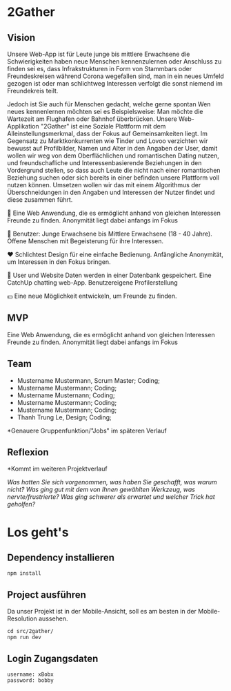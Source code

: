 # 2Gather

## Vision
Unsere Web-App ist für Leute junge bis mittlere Erwachsene die Schwierigkeiten haben neue Menschen kennenzulernen oder Anschluss zu finden sei es, dass Infrakstrukturen in Form von Stammbars oder Freundeskreisen während Corona wegefallen sind, man in ein neues Umfeld gezogen ist oder man schlichtweg Interessen verfolgt die sonst niemend im Freundekreis teilt.

Jedoch ist Sie auch für Menschen gedacht, welche gerne spontan Wen neues kennenlernen möchten sei es Beispielsweise:
    Man möchte die Wartezeit am Flughafen oder Bahnhof überbrücken. Unsere Web-Applikation "2Gather" ist eine Soziale Plattform mit dem Alleinstellungsmerkmal, dass der Fokus auf Gemeinsamkeiten liegt. 
Im Gegensatz zu Marktkonkurrenten wie Tinder und Lovoo verzichten wir bewusst auf Profilbilder, Namen und Alter in den Angaben der User, damit wollen wir weg von dem Oberflächlichen und romantischen Dating nutzen, und freundschafliche und Interessenbasierende Beziehungen in den Vordergrund stellen, so dass auch Leute die nicht nach einer romantischen Beziehung suchen oder sich bereits in einer befinden unsere Plattform voll nutzen können. 
Umsetzen wollen wir das mit einem Algorithmus der Überschneidungen in den Angaben und Interessen der Nutzer findet und diese zusammen führt.

:rocket: Eine Web Anwendung, die es ermöglicht anhand von gleichen Interessen Freunde zu finden. Anonymität liegt dabei anfangs im Fokus

:busts_in_silhouette: Benutzer: Junge Erwachsene bis Mittlere Erwachsene (18 - 40 Jahre).
    Offene Menschen mit Begeisterung für ihre Interessen.

:heart: Schlichtest Design für eine einfache Bedienung.
    Anfängliche Anonymität, um Interessen in den Fokus bringen.

:gift: User und Website Daten werden in einer Datenbank gespeichert.
    Eine CatchUp chatting web-App.
    Benutzereigene Profilerstellung

:dollar: Eine neue Möglichkeit entwickeln, um Freunde zu finden.


## MVP
Eine Web Anwendung, die es ermöglicht anhand von gleichen Interessen Freunde zu finden. Anonymität liegt dabei anfangs im Fokus


## Team
- Mustername Mustermann, Scrum Master; Coding;
- Mustername Mustermann; Coding;
- Mustername Musternann; Coding;
- Mustername Mustermann; Coding;
- Mustername Mustermann; Coding;
- Thanh Trung Le, Design; Coding;

*Genauere Gruppenfunktion/"Jobs" im späteren Verlauf

## Reflexion
*Kommt im weiteren Projektverlauf

*Was hatten Sie sich vorgenommen, was haben Sie geschafft, was warum nicht? Was ging gut mit dem von Ihnen gewählten Werkzeug, was nervte/frustrierte? Was ging schwerer als erwartet und welcher Trick hat geholfen?*
 
# Los geht's

## Dependency installieren

```
npm install
```

## Project ausführen

Da unser Projekt ist in der Mobile-Ansicht, soll es am besten in der Mobile-Resolution aussehen.

```
cd src/2gather/
npm run dev
```

## Login Zugangsdaten

```
username: xBobx
password: bobby
```

